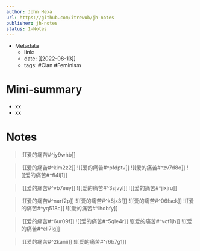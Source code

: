 ```yaml
---
author: John Hexa
url: https://github.com/itrewub/jh-notes
publisher: jh-notes
status: 1-Notes
---
```

- Metadata
	- link: 
	- date: [[2022-08-13]]
	- tags: #Clan #Feminism 
# Mini-summary
- xx
- xx
# Notes
> ![[爱的痛苦#^jy9whb]]

> ![[爱的痛苦#^kim2z2]]
> ![[爱的痛苦#^pfdptv]]
> ![[爱的痛苦#^zv7d8o]]
> ![[爱的痛苦#^fl4ij1]]

> ![[爱的痛苦#^vb7eey]]
> ![[爱的痛苦#^3sjvyl]]
> ![[爱的痛苦#^jixjru]]

> ![[爱的痛苦#^narf2p]]
> ![[爱的痛苦#^k8jx3f]]
> ![[爱的痛苦#^06fsck]]
> ![[爱的痛苦#^yq518c]]
> ![[爱的痛苦#^lhobfy]]

> ![[爱的痛苦#^6ur09f]]
> ![[爱的痛苦#^5qle4r]]
> ![[爱的痛苦#^vcf1jh]]
> ![[爱的痛苦#^eli7lg]]

> ![[爱的痛苦#^2kanii]]
> ![[爱的痛苦#^r6b7g1]]